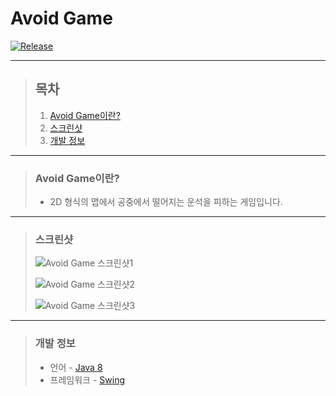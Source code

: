 # **Avoid Game**

[![Release](https://img.shields.io/badge/Release-v1.0-2F9D27?style=for-the-badge&logo=GitLab&logoColor=white)](https://gitlab.com/BanB3515/AvoidGame/-/releases)

---

> ## **목차**
>
> 1. [Avoid Game이란?](#Avoid-Game이란)
> 2. [스크린샷](#스크린샷)
> 3. [개발 정보](#개발-정보)

---

> ### **Avoid Game이란?**
>
> -   2D 형식의 맵에서 공중에서 떨어지는 운석을 피하는 게임입니다.

---

> ### **스크린샷**
>
> ![Avoid Game 스크린샷1](https://gitlab.com/BanB3515/AvoidGame/-/raw/main/Screenshots/Screenshot1.png)
>
> ![Avoid Game 스크린샷2](https://gitlab.com/BanB3515/AvoidGame/-/raw/main/Screenshots/Screenshot2.png)
>
> ![Avoid Game 스크린샷3](https://gitlab.com/BanB3515/AvoidGame/-/raw/main/Screenshots/Screenshot3.png)

---

> ### **개발 정보**
>
> -   언어 - [Java 8](https://www.java.com/)
> -   프레임워크 - [Swing](https://docs.oracle.com/javase/8/docs/api/index.html?javax/swing/package-summary.html)
